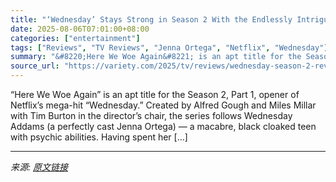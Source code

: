 ```yaml
---
title: "‘Wednesday’ Stays Strong in Season 2 With the Endlessly Intriguing Jenna Ortega: TV Review"
date: 2025-08-06T07:01:00+08:00
categories: ["entertainment"]
tags: ["Reviews", "TV Reviews", "Jenna Ortega", "Netflix", "Wednesday"]
summary: "&#8220;Here We Woe Again&#8221; is an apt title for the Season 2, Part 1, opener of Netflix&#8217;s mega-hit &#8220;Wednesday.&#8221; Created by Alfred Gough and Miles Millar with Tim Burton in the di"
source_url: "https://variety.com/2025/tv/reviews/wednesday-season-2-review-jenna-ortega-netflix-1236478701/"
---
```


&#8220;Here We Woe Again&#8221; is an apt title for the Season 2, Part 1, opener of Netflix&#8217;s mega-hit &#8220;Wednesday.&#8221; Created by Alfred Gough and Miles Millar with Tim Burton in the director&#8217;s chair, the series follows Wednesday Addams (a perfectly cast Jenna Ortega) — a macabre, black cloaked teen with psychic abilities. Having spent her [&#8230;]

---

*来源: [原文链接](https://variety.com/2025/tv/reviews/wednesday-season-2-review-jenna-ortega-netflix-1236478701/)*
